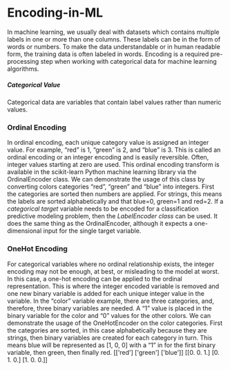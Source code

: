 # Encoding-in-ML
In machine learning, we usually deal with datasets which contains multiple labels in one or more than one columns. These labels can be in the form of words or numbers. To make the data understandable or in human readable form, the training data is often labeled in words. Encoding is a required pre-processing step when working with categorical data for machine learning algorithms.

##### Categorical Value
Categorical data are variables that contain label values rather than numeric values.

### Ordinal Encoding
In ordinal encoding, each unique category value is assigned an integer value.
For example, “red” is 1, “green” is 2, and “blue” is 3. This is called an ordinal encoding or an integer encoding and is easily reversible. Often, integer values starting at zero are used. This ordinal encoding transform is available in the scikit-learn Python machine learning library via the OrdinalEncoder class. We can demonstrate the usage of this class by converting colors categories “red”, “green” and “blue” into integers. First the categories are sorted then numbers are applied. For strings, this means the labels are sorted alphabetically and that blue=0, green=1 and red=2. If a *categorical target* variable needs to be encoded for a classification predictive modeling problem, then the *LabelEncoder class* can be used. It does the same thing as the OrdinalEncoder, although it expects a one-dimensional input for the single target variable.

### OneHot Encoding
For categorical variables where no ordinal relationship exists, the integer encoding may not be enough, at best, or misleading to the model at worst. 
In this case, a one-hot encoding can be applied to the ordinal representation. This is where the integer encoded variable is removed and one new binary variable is added for each unique integer value in the variable. In the “color” variable example, there are three categories, and, therefore, three binary variables are needed. A “1” value is placed in the binary variable for the color and “0” values for the other colors. We can demonstrate the usage of the OneHotEncoder on the color categories. First the categories are sorted, in this case alphabetically because they are strings, then binary variables are created for each category in turn. This means blue will be represented as [1, 0, 0] with a “1” in for the first binary variable, then green, then finally red. 
[['red']
 ['green']
 ['blue']]
[[0. 0. 1.]
 [0. 1. 0.]
 [1. 0. 0.]]
